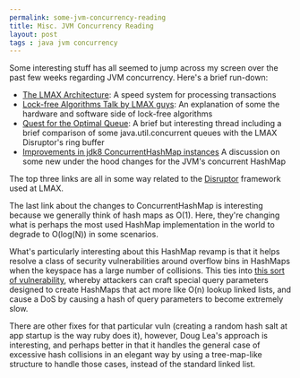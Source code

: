 ```yaml
---
permalink: some-jvm-concurrency-reading
title: Misc. JVM Concurrency Reading
layout: post
tags : java jvm concurrency
---
```


Some interesting stuff has all seemed to jump across my screen over the past few weeks regarding JVM concurrency. Here's a brief run-down:

* [The LMAX Architecture](http://martinfowler.com/articles/lmax.html): A speed system for processing transactions
* [Lock-free Algorithms Talk by LMAX guys](http://www.infoq.com/presentations/Lock-free-Algorithms#HN2): An explanation of some the hardware and software side of lock-free algorithms
* [Quest for the Optimal Queue](http://cs.oswego.edu/pipermail/concurrency-interest/2012-May/thread.html#9354): A brief but interesting thread including a brief comparison of some java.util.concurrent queues with the LMAX Disruptor's ring buffer
* [Improvements in jdk8 ConcurrentHashMap instances](http://cs.oswego.edu/pipermail/concurrency-interest/2012-June/009505.html) A discussion on some new under the hood changes for the JVM's concurrent HashMap

The top three links are all in some way related to the [Disruptor](http://code.google.com/p/disruptor/) framework used at LMAX. 

The last link about the changes to ConcurrentHashMap is interesting because we generally think of hash maps as O(1). Here, they're changing what is perhaps the most used HashMap implementation in the world to degrade to O(log(N)) in some scenarios.

What's particularly interesting about this HashMap revamp is that it helps resolve a class of security vulnerabilities around overflow bins in HashMaps when the keyspace has a large number of collisions. This ties into [this sort of vulnerability](http://cryptanalysis.eu/blog/2011/12/28/effective-dos-attacks-against-web-application-plattforms-hashdos/), whereby attackers can craft special query parameters designed to create HashMaps that act more like O(n) lookup linked lists, and cause a DoS by causing a hash of query parameters to become extremely slow.

There are other fixes for that particular vuln (creating a random hash salt at app startup is the way ruby does it), however, Doug Lea's approach is interesting, and perhaps better in that it handles the general case of excessive hash collisions in an elegant way by using a tree-map-like structure to handle those cases, instead of the standard linked list.